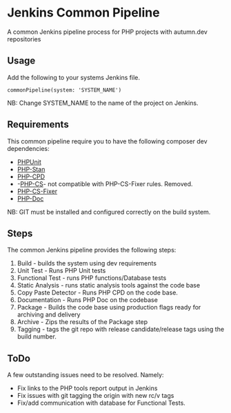 # Jenkins Common Pipeline

A common Jenkins pipeline process for PHP projects with autumn.dev repositories

## Usage
Add the following to your systems Jenkins file.
```
commonPipeline(system: 'SYSTEM_NAME')
```

NB: Change SYSTEM_NAME to the name of the project on Jenkins.

## Requirements

This common pipeline require you to have the following composer dev dependencies:

* [PHPUnit](https://packagist.org/packages/phpunit/phpunit)
* [PHP-Stan](https://packagist.org/packages/phpstan/phpstan)
* [PHP-CPD](https://packagist.org/packages/sebastian/phpcpd)
* -[PHP-CS](https://packagist.org/packages/squizlabs/php_codesniffer)- not compatible with PHP-CS-Fixer rules. Removed.
* [PHP-CS-Fixer](https://packagist.org/packages/friendsofphp/php-cs-fixer)
* [PHP-Doc](https://packagist.org/packages/phpdocumentor/phpdocumentor#v2.9.0)

NB: GIT must be installed and configured correctly on the build system.

## Steps
The common Jenkins pipeline provides the following steps:

1. Build - builds the system using dev requirements
2. Unit Test - Runs PHP Unit tests
3. Functional Test - runs PHP functions/Database tests
4. Static Analysis - runs static analysis tools against the code base
5. Copy Paste Detector - Runs PHP CPD on the code base.
6. Documentation - Runs PHP Doc on the codebase
7. Package - Builds the code base using production flags ready for archiving and delivery
8. Archive - Zips the results of the Package step
9. Tagging - tags the git repo with release candidate/release tags using the build number.

## ToDo
A few outstanding issues need to be resolved. Namely:

* Fix links to the PHP tools report output in Jenkins
* Fix issues with git tagging the origin with new rc/v tags
* Fix/add communication with database for Functional Tests.